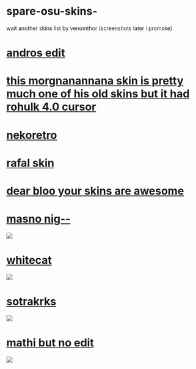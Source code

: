 # spare-osu-skins-
wait another skins list by venomthor (screenshots later i promske)

# [andros edit](https://www.dropbox.com/s/czcg38gyz6p04e7/andros%20edit.osk?dl=0)

# [this morgnanannana skin is pretty much one of his old skins but it had rohulk 4.0 cursor](https://www.mediafire.com/file/1yvl862rv3s2r0j/morgan_remake_updated.osk/file)

# [nekoretro](https://drive.google.com/file/d/1OSTaGcd1cjULDHGWPeXXWGs_RgFQxUN9/view)

# [rafal skin](https://drive.google.com/drive/folders/1C0SK5krIHOhdw96jITxUEUSx2uC-lGMY)

# [dear bloo your skins are awesome](https://drive.google.com/file/d/1B9xIOwFfJzbKd1U0j1Mw8HDe_QY-zo9y/view)

# [masno nig--](https://drive.google.com/file/d/1JgYRLm61GA67MVoLrgDmHQqvgQetZS7U/view)
![](https://skins.osuck.net/uploads/posts/2019-08/1565958590_screenshot6323.jpg)

# [whitecat](https://drive.google.com/file/d/1A9Ktx7MY-UP5iOGTTHsyQP622zDOKqfe/view?usp=sharing)
![](https://skins.osuck.net/uploads/posts/2019-11/1573897221_3.jpg)

# [sotrakrks](https://drive.google.com/file/d/1YArOmGfZ2YeAtQebkDWyYAf9GqeB8syd/view?usp=sharing)
![](https://skins.osuck.net/uploads/posts/2019-07/1563379143_screenshot5911.jpg)

# [mathi but no edit](https://drive.google.com/file/d/1595JLfoopn3ZXI14B2ZgTwr2yTsyoGuY/view?usp=sharing)
![](https://skins.osuck.net/uploads/posts/2018-09/1537856957_qmpp9gu.jpg)

